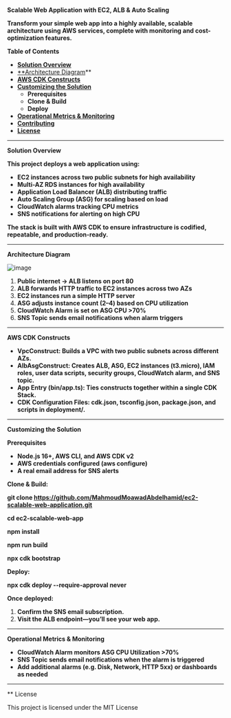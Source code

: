 ﻿**Scalable Web Application with EC2, ALB & Auto Scaling**

**Transform your simple web app into a highly available, scalable architecture using AWS services, complete with monitoring and cost-optimization features.**

**Table of Contents**

- [**Solution Overview**](#solution-overview)
- [**Architecture Diagram](#architecture-diagram)** 
- [**AWS CDK Constructs**](#aws-cdk-constructs)
- [**Customizing the Solution**](#customizing-the-solution)
  - **Prerequisites**
  - **Clone & Build**
  - **Deploy**
- [**Operational Metrics & Monitoring**](#operational-metrics--monitoring)
- [**Contributing**](#contributing)
- [**License**](#license)
-----
**Solution Overview**

**This project deploys a web application using:**

- **EC2 instances across two public subnets for high availability**
- **Multi-AZ RDS instances for high availability**
- **Application Load Balancer (ALB) distributing traffic**
- **Auto Scaling Group (ASG) for scaling based on load**
- **CloudWatch alarms tracking CPU metrics**
- **SNS notifications for alerting on high CPU**

**The stack is built with AWS CDK to ensure infrastructure is codified, repeatable, and production-ready.**

-----


**Architecture Diagram**

![image](https://github.com/user-attachments/assets/aedfc8ef-5398-4274-afe1-6cbdd82f6d96)



1. **Public internet → ALB listens on port 80**
1. **ALB forwards HTTP traffic to EC2 instances across two AZs**
1. **EC2 instances run a simple HTTP server**
1. **ASG adjusts instance count (2–4) based on CPU utilization**
1. **CloudWatch Alarm is set on ASG CPU >70%**
1. **SNS Topic sends email notifications when alarm triggers**
-----
**AWS CDK Constructs**

- **VpcConstruct: Builds a VPC with two public subnets across different AZs.**
- **AlbAsgConstruct: Creates ALB, ASG, EC2 instances (t3.micro), IAM roles, user data scripts, security groups, CloudWatch alarm, and SNS topic.**
- **App Entry (bin/app.ts): Ties constructs together within a single CDK Stack.**
- **CDK Configuration Files: cdk.json, tsconfig.json, package.json, and scripts in deployment/.**
-----
**Customizing the Solution**

**Prerequisites**

- **Node.js 16+, AWS CLI, and AWS CDK v2**
- **AWS credentials configured (aws configure)**
- **A real email address for SNS alerts**







**Clone & Build:**

**git clone https://github.com/MahmoudMoawadAbdelhamid/ec2-scalable-web-application.git**

**cd ec2-scalable-web-app**

**npm install**

**npm run build**

**npx cdk bootstrap**

**Deploy:**

**npx cdk deploy --require-approval never**

**Once deployed:**

1. **Confirm the SNS email subscription.**
1. **Visit the ALB endpoint—you’ll see your web app.**
-----
**Operational Metrics & Monitoring**

- **CloudWatch Alarm monitors ASG CPU Utilization >70%**
- **SNS Topic sends email notifications when the alarm is triggered**
- **Add additional alarms (e.g. Disk, Network, HTTP 5xx) or dashboards as needed**
-----
** 
License

This project is licensed under the MIT License